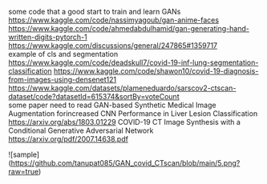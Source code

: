 some code that a good start to train and learn GANs
  https://www.kaggle.com/code/nassimyagoub/gan-anime-faces
  https://www.kaggle.com/code/ahmedabdulhamid/gan-generating-hand-written-digits-pytorch-1
  https://www.kaggle.com/discussions/general/247865#1359717
<br>
example of cls and segmentation
  https://www.kaggle.com/code/deadskull7/covid-19-inf-lung-segmentation-classification
  https://www.kaggle.com/code/shawon10/covid-19-diagnosis-from-images-using-densenet121
  https://www.kaggle.com/datasets/plameneduardo/sarscov2-ctscan-dataset/code?datasetId=615374&sortBy=voteCount
 <br>
some paper need to read
  GAN-based Synthetic Medical Image Augmentation forincreased CNN Performance in Liver Lesion Classification
    https://arxiv.org/abs/1803.01229
  COVID-19 CT Image Synthesis with a Conditional Generative Adversarial Network
    https://arxiv.org/pdf/2007.14638.pdf
    
![sample]
(https://github.com/tanupat085/GAN_covid_CTscan/blob/main/5.png?raw=true)
